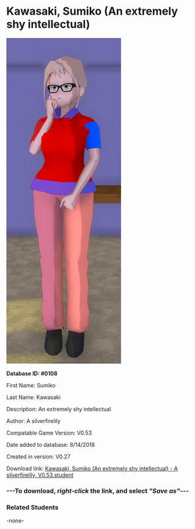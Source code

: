 # Kawasaki, Sumiko (An extremely shy intellectual)

<img src="../../Files/Images/Kawasaki, Sumiko (An extremely shy intellectual).png" title="Kawasaki, Sumiko (An extremely shy intellectual) - A silverfirelily, V0.53">

**Database ID: #0108**

First Name: Sumiko

Last Name: Kawasaki

Description: An extremely shy intellectual

Author: A silverfirelily

Compatable Game Version: V0.53

Date added to database: 8/14/2018

Created in version: V0.27

Download link: <a href="https://raw.githubusercontent.com/Arbiter1223/Daigaku-Gurashi-Custom-Students/master/Files/Student%20Files/Kawasaki%2C%20Sumiko%20(An%20extremely%20shy%20intellectual)%20-%20A%20silverfirelily%2C%20V0.53.student">Kawasaki, Sumiko (An extremely shy intellectual) - A silverfirelily, V0.53.student</a>

### ---**To download, _right-click_ the link, and select _"Save as"_**---

### Related Students

-none-

